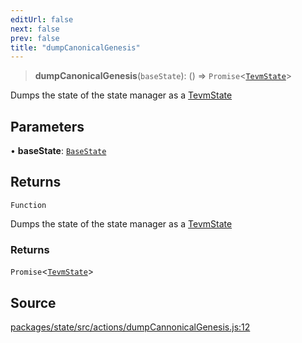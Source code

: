 ```yaml
---
editUrl: false
next: false
prev: false
title: "dumpCanonicalGenesis"
---
```


> **dumpCanonicalGenesis**(`baseState`): () => `Promise`\<[`TevmState`](/reference/tevm/state/type-aliases/tevmstate/)\>

Dumps the state of the state manager as a [TevmState](../../../../../../../reference/tevm/state/type-aliases/tevmstate)

## Parameters

• **baseState**: [`BaseState`](/reference/tevm/state/type-aliases/basestate/)

## Returns

`Function`

Dumps the state of the state manager as a [TevmState](../../../../../../../reference/tevm/state/type-aliases/tevmstate)

### Returns

`Promise`\<[`TevmState`](/reference/tevm/state/type-aliases/tevmstate/)\>

## Source

[packages/state/src/actions/dumpCannonicalGenesis.js:12](https://github.com/evmts/tevm-monorepo/blob/main/packages/state/src/actions/dumpCannonicalGenesis.js#L12)
